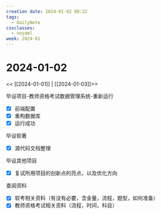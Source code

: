 ```yaml
---
creation date: 2024-01-02 08:22
tags:
  - DailyNote
cssclasses:
  - noyaml
week: 2024-01
---
```


# 2024-01-02

<< [[2024-01-01]] | [[2024-01-03]]>>

毕设项目-教师资格考试数据管理系统-重新运行
- [x] 前端配置
- [x] 重构数据库
- [x] 运行成功

毕设软著
- [x] 源代码文档整理

毕设其他项目
- [x] 复试所用项目的创新点的亮点，以及优化方向

查阅资料
- [x] 软考相关资料（有没有必要，含金量，流程，题型，如何准备）
- [x] 教师资格考试相关资料（流程，时间，科目）
